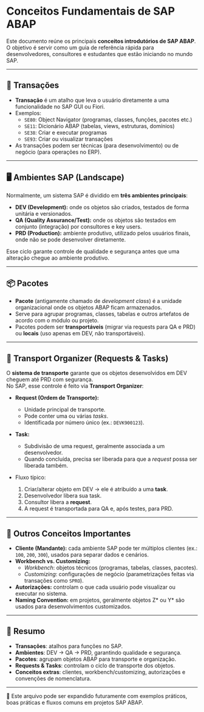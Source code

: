 # Conceitos Fundamentais de SAP ABAP

Este documento reúne os principais **conceitos introdutórios de SAP ABAP**.  
O objetivo é servir como um guia de referência rápida para desenvolvedores, consultores e estudantes que estão iniciando no mundo SAP.

---

## 🔑 Transações
- **Transação** é um atalho que leva o usuário diretamente a uma funcionalidade no SAP GUI ou Fiori.
- Exemplos:
  - `SE80`: Object Navigator (programas, classes, funções, pacotes etc.)
  - `SE11`: Dicionário ABAP (tabelas, views, estruturas, domínios)
  - `SE38`: Criar e executar programas
  - `SE93`: Criar ou visualizar transações
- As transações podem ser técnicas (para desenvolvimento) ou de negócio (para operações no ERP).

---

## 🖥️ Ambientes SAP (Landscape)
Normalmente, um sistema SAP é dividido em **três ambientes principais**:
- **DEV (Development):** onde os objetos são criados, testados de forma unitária e versionados.
- **QA (Quality Assurance/Test):** onde os objetos são testados em conjunto (integração) por consultores e key users.
- **PRD (Production):** ambiente produtivo, utilizado pelos usuários finais, onde não se pode desenvolver diretamente.

Esse ciclo garante controle de qualidade e segurança antes que uma alteração chegue ao ambiente produtivo.

---

## 📦 Pacotes
- **Pacote** (antigamente chamado de *development class*) é a unidade organizacional onde os objetos ABAP ficam armazenados.
- Serve para agrupar programas, classes, tabelas e outros artefatos de acordo com o módulo ou projeto.
- Pacotes podem ser **transportáveis** (migrar via requests para QA e PRD) ou **locais** (uso apenas em DEV, não transportáveis).

---

## 🚚 Transport Organizer (Requests & Tasks)
O **sistema de transporte** garante que os objetos desenvolvidos em DEV cheguem até PRD com segurança.  
No SAP, esse controle é feito via **Transport Organizer**:

- **Request (Ordem de Transporte):**
  - Unidade principal de transporte.
  - Pode conter uma ou várias *tasks*.
  - Identificada por número único (ex.: `DEVK900123`).

- **Task:**
  - Subdivisão de uma request, geralmente associada a um desenvolvedor.
  - Quando concluída, precisa ser liberada para que a *request* possa ser liberada também.

- Fluxo típico:
  1. Criar/alterar objeto em DEV → ele é atribuído a uma **task**.
  2. Desenvolvedor libera sua task.
  3. Consultor libera a **request**.
  4. A request é transportada para QA e, após testes, para PRD.

---

## 📑 Outros Conceitos Importantes
- **Cliente (Mandante):** cada ambiente SAP pode ter múltiplos clientes (ex.: `100`, `200`, `300`), usados para separar dados e cenários.
- **Workbench vs. Customizing:**
  - *Workbench*: objetos técnicos (programas, tabelas, classes, pacotes).
  - *Customizing*: configurações de negócio (parametrizações feitas via transações como `SPRO`).
- **Autorizações:** controlam o que cada usuário pode visualizar ou executar no sistema.
- **Naming Convention:** em projetos, geralmente objetos Z* ou Y* são usados para desenvolvimentos customizados.

---

## 🎯 Resumo
- **Transações**: atalhos para funções no SAP.  
- **Ambientes**: DEV → QA → PRD, garantindo qualidade e segurança.  
- **Pacotes**: agrupam objetos ABAP para transporte e organização.  
- **Requests & Tasks**: controlam o ciclo de transporte dos objetos.  
- **Conceitos extras**: clientes, workbench/customizing, autorizações e convenções de nomenclatura.  

---

📌 Este arquivo pode ser expandido futuramente com exemplos práticos, boas práticas e fluxos comuns em projetos SAP ABAP.
